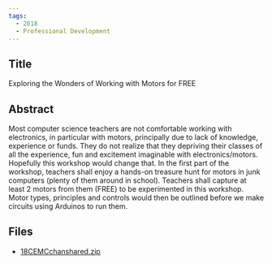 ```yaml
---
tags:
  - 2018
  - Professional Development
---
```

    
## Title

Exploring the Wonders of Working with Motors for FREE

## Abstract

Most computer science teachers are not comfortable working with electronics, in particular with motors, principally due to lack of knowledge, experience or funds. They do not realize that they depriving their classes of all the experience, fun and excitement imaginable with electronics/motors. Hopefully this workshop would change that. 
In the first part of the workshop, teachers shall enjoy a hands-on treasure hunt for motors in junk computers (plenty of them around in school). Teachers shall capture at least 2 motors from them (FREE) to be experimented in this workshop. Motor types, principles and controls would then be outlined before we make circuits using Arduinos to run them.


## Files

- [18CEMCchanshared.zip](resources/2018/Michael_Chan/18CEMCchanshared.zip)
